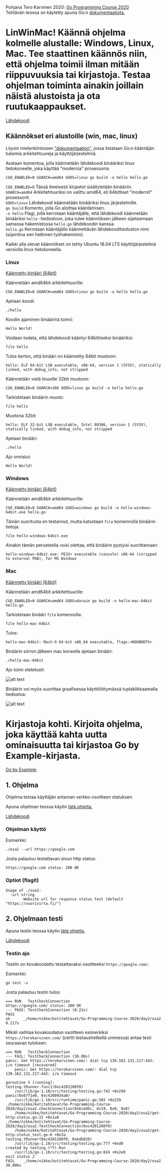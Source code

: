 Pohjana Tero Karvinen 2020: [Go Programming Course 2020](http://terokarvinen.com/2020/go-programming-course-2020-w22/)<br>
Tehtävän teossa on käytetty apuna Go:n [dokumentaatiota.](https://golang.org/doc/)

# LinWinMac! Käännä ohjelma kolmelle alustalle: Windows, Linux, Mac. Tee staattinen käännös niin, että ohjelma toimii ilman mitään riippuvuuksia tai kirjastoja. Testaa ohjelman toiminta ainakin joillain näistä alustoista ja ota ruutukaappaukset.

[Lähdekoodi](https://github.com/nikke845/Go-Programming-Course-2020/blob/master/day2/osa1/hello.go)

## Käännökset eri alustoille (win, mac, linux)

Löysin mielenkiintoisen ["dokumentaation"](https://gist.github.com/asukakenji/f15ba7e588ac42795f421b48b8aede63), jossa listataan Go:n kääntäjän tukemia arkkitehtuureja ja käyttöjärjestelmiä.

Avataan komentoa, jolla käännetään lähdekoodi binääriksi linux tietokoneelle, joka käyttää "modernia" prosessoria:

    CGO_ENABLED=0 GOARCH=amd64 GOOS=linux go build -o hello hello.go

`CGO_ENABLED=0` Tässä ilmeisesti kirjastot sisällytetään binääriin.<br>
`GOARCH=amd64` Arkkitehtuuriksi on valittu amd64, eli 64bittiset "modernit" prosessorit.<br>
`GOOS=linux` Lähdekoodi käännetään binääriksi linux järjestelmille.<br>
`go build` Komento, jolla Go aloittaa kääntämisen.<br>
`-o hello` Flagi, jolla kerrotaan kääntäjälle, että lähdekoodi käännetään binääriksi `hello` -tiedostoon, joka tulee käännöksen jälkeen sijaitsemaan samassa hakemistossa `hello.go` lähdekoodin kanssa.<br>
`hello.go` Kerrotaan kääntäjälle käännettävän lähdekooditiedoston nimi (sijaintina sen hetkinen työhakemisto).<br>

Kaikki alla olevat käännökset on tehty Ubuntu 18.04 LTS käyttöjärjestelmä versiolla linux tietokoneella.

### Linux

[Käännetty binääri (64bit)](https://github.com/nikke845/Go-Programming-Course-2020/blob/master/day2/osa1/hello)

Käännetään amd64bit arkkitehtuurille:

    CGO_ENABLED=0 GOARCH=amd64 GOOS=linux go build -o hello hello.go

Ajetaan koodi:

    ./hello

Koodin ajaminen binäärinä toimii:

    Hello World!

Voidaan todeta, että lähdekoodi kääntyi 64bittiseksi binääriksi:

    file hello

Tulos kertoo, että binääri on käännetty 64bit muotoon:

    hello: ELF 64-bit LSB executable, x86-64, version 1 (SYSV), statically linked, with debug_info, not stripped

Käännetään vielä linuxille 32bit muotoon:

    CGO_ENABLED=0 GOARCH=386 GOOS=linux go build -o hello hello.go

Tarkistetaan binäärin muoto:

    file hello

Muotona 32bit:

    hello: ELF 32-bit LSB executable, Intel 80386, version 1 (SYSV), statically linked, with debug_info, not stripped

Ajetaan binääri:

    ./hello

Ajo onnistui:

    Hello World!

### Windows

[Käännetty binääri (64bit)](https://github.com/nikke845/Go-Programming-Course-2020/blob/master/day2/osa1/hello-windows-64bit.exe)

Käännetään amd64bit arkkitehtuurille:

    CGO_ENABLED=0 GOARCH=amd64 GOOS=windows go build -o hello-windows-64bit.exe hello.go

Tämän suoritusta en testannut, mutta katsotaan `file` komennolla binäärin tietoja:

    file hello-windows-64bit.exe

Ainakin tämän perusteella voisi olettaa, että binäärin pystyisi suorittamaan:

    hello-windows-64bit.exe: PE32+ executable (console) x86-64 (stripped to external PDB), for MS Windows

### Mac

[Käännetty binääri (64bit)](https://github.com/nikke845/Go-Programming-Course-2020/blob/master/day2/osa1/hello-mac-64bit)

Käännetään amd64bit arkkitehtuurille:

    CGO_ENABLED=0 GOARCH=amd64 GOOS=darwin go build -o hello-mac-64bit hello.go

Tarkistetaan binääri `file` komennolla:

    file hello-mac-64bit

Tulos:

    hello-mac-64bit: Mach-O 64-bit x86_64 executable, flags:<NOUNDEFS>

Binäärin siirron jälkeen mac koneelle ajetaan binääri:

    ./hello-mac-64bit

Ajo toimi oletetusti:

![alt text](https://github.com/nikke845/Go-Programming-Course-2020/blob/master/day2/osa1/mac_run.jpg "Binäärin suoritus terminaalilla")

Binäärin voi myös suorittaa graafisessa käyttöliittymässä tuplaklikkaamalla tiedostoa:

![alt text](https://github.com/nikke845/Go-Programming-Course-2020/blob/master/day2/osa1/doubleclick.jpg "Binäärin suoritus tuplaklikkaamalla")<br>

# Kirjastoja kohti. Kirjoita ohjelma, joka käyttää kahta uutta ominaisuutta tai kirjastoa Go by Example-kirjasta.

[Go by Example](https://gobyexample.com/)

## 1. Ohjelma

Ohjelma testaa käyttäjän antaman verkko-osoitteen statuksen.

Apuna ohjelman teossa käytin [tätä ohjetta.](https://gobyexample.com/http-clients)

[Lähdekoodi](https://github.com/nikke845/Go-Programming-Course-2020/blob/master/day2/osa2/get-http-status.go)

### Ohjelman käyttö

Esimerkki:

    ./osa2 --url https://google.com

Josta palautuu testattavan sivun http status:

    https://google.com status: 200 OK

### Optiot (flagit)

```
Usage of ./osa2:
  -url string
    	Website url for response status test (default "https://vuorivirta.fi/")
```

## 2. Ohjelmaan testi

Apuna testin teossa käytin [tätä ohjetta.](https://gobyexample.com/testing)

[Lähdekoodi](https://github.com/nikke845/Go-Programming-Course-2020/blob/master/day2/osa2/get-http-status_test.go)

### Testin ajo

Testiin on kovakoodattu testattavaksi osoitteeksi `https://google.com/`.

Esimerkki:

    go test -v

Josta palautuu testin tulos:

```
=== RUN   TestCheckConnection
https://google.com/ status: 200 OK
--- PASS: TestCheckConnection (0.21s)
PASS
ok  	_/home/nikke/kotitehtavat/Go-Programming-Course-2020/day2/osa2	0.217s
```

Mikäli vaihtaa kovakoodatun osoitteen esimerkiksi `https://terokarvinen.com/` (certti testaushetkellä ummessa) antaa testi seuraavan tuloksen:

```
=== RUN   TestCheckConnection
--- FAIL: TestCheckConnection (30.00s)
panic: Get https://terokarvinen.com/: dial tcp 139.162.131.217:443: i/o timeout [recovered]
	panic: Get https://terokarvinen.com/: dial tcp 139.162.131.217:443: i/o timeout

goroutine 5 [running]:
testing.tRunner.func1(0xc4201280f0)
	/usr/lib/go-1.10/src/testing/testing.go:742 +0x29d
panic(0x67f1e0, 0xc4200934a0)
	/usr/lib/go-1.10/src/runtime/panic.go:502 +0x229
_/home/nikke/kotitehtavat/Go-Programming-Course-2020/day2/osa2.checkConnection(0x6ce05c, 0x19, 0x0, 0x0)
	/home/nikke/kotitehtavat/Go-Programming-Course-2020/day2/osa2/get-http-status.go:22 +0x1a8
_/home/nikke/kotitehtavat/Go-Programming-Course-2020/day2/osa2.TestCheckConnection(0xc4201280f0)
	/home/nikke/kotitehtavat/Go-Programming-Course-2020/day2/osa2/get-http-status_test.go:6 +0x3a
testing.tRunner(0xc4201280f0, 0x6db820)
	/usr/lib/go-1.10/src/testing/testing.go:777 +0xd0
created by testing.(*T).Run
	/usr/lib/go-1.10/src/testing/testing.go:824 +0x2e0
exit status 2
FAIL	_/home/nikke/kotitehtavat/Go-Programming-Course-2020/day2/osa2	30.006s

```
